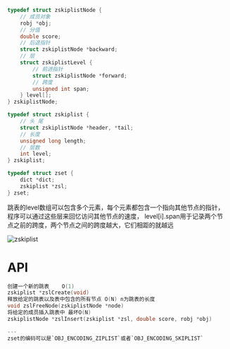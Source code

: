 ```c
typedef struct zskiplistNode {
    // 成员对象
    robj *obj;
    // 分值
    double score;
    // 后退指针
    struct zskiplistNode *backward;
    // 层
    struct zskiplistLevel {
        // 前进指针
        struct zskiplistNode *forward;
        // 跨度
        unsigned int span;
    } level[];
} zskiplistNode;

typedef struct zskiplist {
    // 头 尾
    struct zskiplistNode *header, *tail;
    // 长度
    unsigned long length;
    // 层数
    int level;
} zskiplist;

typedef struct zset {
    dict *dict;
    zskiplist *zsl;
} zset;
```

跳表的level数组可以包含多个元素，每个元素都包含一个指向其他节点的指针，程序可以通过这些层来回忆访问其他节点的速度，
level[i].span用于记录两个节点之前的跨度，两个节点之间的跨度越大，它们相距的就越远

![zskiplist](https://res.weread.qq.com/wrepub/epub_622000_45)


# API
```c
创建一个新的跳表    O(1)
zskiplist *zslCreate(void) 
释放给定的跳表以及表中包含的所有节点 O(N) n为跳表的长度
void zslFreeNode(zskiplistNode *node)
将给定的成员插入跳表中 最坏O(N)
zskiplistNode *zslInsert(zskiplist *zsl, double score, robj *obj)

---
zset的编码可以是`OBJ_ENCODING_ZIPLIST`或者`OBJ_ENCODING_SKIPLIST`
